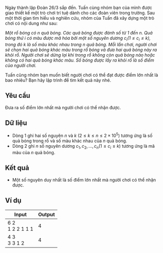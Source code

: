 
<!-- Câu 3. (5 điểm) Trò chơi chọn bóng -->
Ngày thành lập Đoàn 26/3 sắp đến. Tuấn cùng nhóm bạn của mình được giao thiết kế một trò chơi trí tuệ dành cho các đoàn viên trong trường. Sau một thời gian tìm hiểu và nghiên cứu, nhóm của Tuấn đã xây dựng một trò chơi có nội dung như sau:

*Một rổ bóng có $n$ quả bóng. Các quả bóng được đánh số từ $1$ đến $n$. Quả bóng thứ $i$ có màu được mã hóa bởi một số nguyên dương $c_i (1\le c_i \le k)$, trong đó $k$ là số màu khác nhau trong $n$ quả bóng. Mỗi lần chơi, người chơi sẽ chọn hai quả bóng khác màu trong rổ bóng và đưa hai quả bóng này ra khỏi rổ. Người chơi sẽ dừng lại khi trong rổ không còn quả bóng nào hoặc không có hai quả bóng khác màu. Số bóng được lấy ra khỏi rổ là số điểm của người chơi.*

Tuấn cũng nhóm bạn muốn biết người chơi có thể đạt được điểm lớn nhất là bao nhiêu? Bạn hãy lập trình để tìm kết quả này nhé.

## Yêu cầu

Đưa ra số điểm lớn nhất mà người chơi có thể nhận được.

## Dữ liệu

- Dòng 1 ghi hai số nguyên $n$ và $k$ $(2 \le k \le n\le 2\times 10^5)$ tương ứng là số quả bóng trong rổ và số màu khác nhau của $n$ quả bóng. 
- Dòng 2 ghi $n$ số nguyên dương $c_1, c_2,..., c_n (1 \le c_i \le k)$ tương ứng là mã màu của $n$ quả bóng. 

## Kết quả 

- Một số nguyên duy nhất là số điểm lớn nhất mà người chơi có thể nhận được.

## Ví dụ

| Input              | Output |
| ------------------ | ------ |
| 6 2<br>1 2 2 1 1 1 | 4      |
| 4 3<br>3 3 1 2     | 4      |